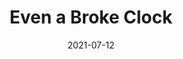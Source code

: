 ---
title: Even a Broke Clock
parent: Parts Insde
description: Acyrlic and paint marker on cardboard
date: 2021-07-12
tags: [ 'painting', 'parts inside', 'plants', 'bottles', 'keys', 'time' ]
imageName: partsInside_Scan04.jpg
hasImage: True
public: True
---
